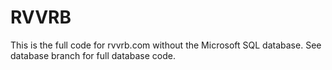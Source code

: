 # RVVRB


This is the full code for rvvrb.com without the Microsoft SQL database. See database branch for full database code.

